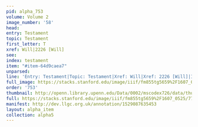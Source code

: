 ```yaml
---
pid: alpha_753
volume: Volume 2
image_number: '58'
head: 
entry: Testament
topic: Testament
first_letter: T
xref: Will|2226 [Will]
see: 
index: testament
item: "#item-64d9caea7"
unparsed: 
line: 'Entry: Testament|Topic: Testament|Xref: Will|Xref: 2226 [Will]|Index: testament|#item-64d9caea7'
full_image: https://stacks.stanford.edu/image/iiif/fm855tg5659%2F1607_0525/full/full/0/default.jpg
order: '753'
thumbnail: http://openn.library.upenn.edu/Data/0002/mscodex726/data/thumb/1607_0525_thumb.jpg
full: https://stacks.stanford.edu/image/iiif/fm855tg5659%2F1607_0525/771,792,3092,414/full/0/default.jpg
manifest: http://dev.llgc.org.uk/annotation/1529087635453
layout: alpha_item
collection: alpha5
---
```

